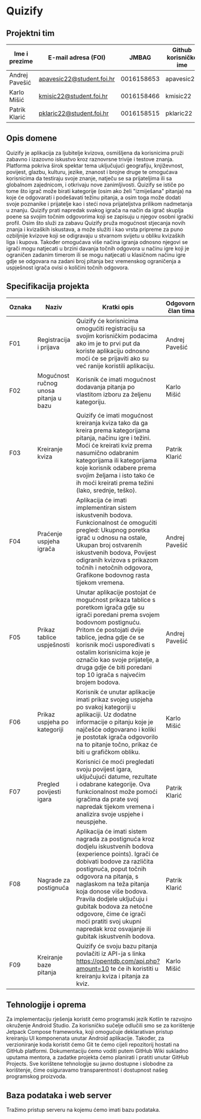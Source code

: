 # Quizify

## Projektni tim

Ime i prezime | E-mail adresa (FOI) | JMBAG | Github korisničko ime | Seminarska grupa
------------  | ------------------- | ----- | --------------------- | ----------------
Andrej Pavešić |apavesic22@student.foi.hr | 0016158653 | apavesic22 | G02
Karlo Mišić | kmisic22@student.foi.hr | 0016158466 | kmisic22 | G01
Patrik Klarić | pklaric22@student.foi.hr | 0016158515 | pklaric22 | G01

## Opis domene
Quizify je aplikacija za ljubitelje kvizova, osmišljena da korisnicima pruži zabavno i izazovno iskustvo kroz raznovrsne trivije i testove znanja. Platforma pokriva širok spektar tema uključujući geografiju, književnost, povijest, glazbu, kulturu, jezike, znanost i brojne druge te omogućava korisnicima da testiraju svoje znanje, natječu se sa prijateljima ili sa globalnom zajednicom, i otkrivaju nove zanimljivosti. Quizify se ističe po tome što igrač može birati kategorije (osim ako želi "izmiješana" pitanja) na koje će odgovarati i podešavati težinu pitanja, a osim toga može dodati svoje poznanike i prijatelje kao i steći nova prijateljstva prilikom nadmetanja u znanju. Quizify prati napredak svakog igrača na način da igrač skuplja poene sa svojim točnim odgovorima koji se zapisuju u njegov osobni igrački profil. Osim što služi za zabavu Quizify pruža mogućnost stjecanja novih znanja i kvizaških iskustava, a može služiti i kao vrsta pripreme za puno ozbiljnije kvizove koji se odigravaju u stvarnom svijetu u obliku kvizaških liga i kupova. Također omogućava više načina igranja odnosno njegovi se igrači mogu natjecati u brzini davanja točnih odgovora u načinu igre koji je ograničen zadanim timerom ili se mogu natjecati u klasičnom načinu igre gdje se odgovara na zadani broj pitanja bez vremenskog ograničenja a uspješnost igrača ovisi o količini točnih odgovora.
## Specifikacija projekta

Oznaka | Naziv | Kratki opis | Odgovorni član tima
------ | ----- | ----------- | -------------------
F01 | Registracija i prijava | Quizify će korisnicima omogućiti registraciju sa svojim korisničkim podacima ako im je to prvi put da koriste aplikaciju odnosno moći će se prijaviti ako su već ranije koristili aplikaciju. | Andrej Pavešić
F02 | Mogućnost ručnog unosa pitanja u bazu | Korisnik će imati mogućnost dodavanja pitanja po vlastitom izboru za željenu kategoriju. | Karlo Mišić
F03 | Kreiranje kviza | Quizify će imati mogućnost kreiranja kviza tako da ga kreira prema kategorijama pitanja, načinu igre i težini. Moći će kreirati kviz prema nasumično odabranim kategorijama ili kategorijama koje korisnik odabere prema svojim željama i isto tako će ih moći kreirati prema težini (lako, srednje, teško). | Patrik Klarić
F04 | Praćenje uspjeha igrača | Aplikacija će imati implementiran sistem iskustvenih bodova. Funkcionalnost će omogućiti pregled: Ukupnog poretka igrač u odnosu na ostale, Ukupan broj ostvarenih iskustvenih bodova, Povijest odigranih kvizova s prikazom točnih i netočnih odgovora, Grafikone bodovnog rasta tijekom vremena.| Andrej Pavešić
F05 | Prikaz tablice uspješnosti | Unutar aplikacije postojat će mogućnost prikaza tablice s poretkom igrača gdje su igrači poredani prema svojem bodovnom postignuću. Pritom će postojati dvije tablice, jedna gdje će se korisnik moći uspoređivati s ostalim korisnicima koje je označio kao svoje prijatelje, a druga gdje će biti poredani top 10 igrača s najvećim brojem bodova. | Andrej Pavešić
F06 | Prikaz uspjeha po kategoriji | Korisnik će unutar aplikacije imati prikaz svojeg uspjeha po svakoj kategoriji u aplikaciji. Uz dodatne informacije o pitanju koje je najčešće odgovarano i koliki je postotak igrača odgovorilo na to pitanje točno, prikaz će biti u grafičkom obliku. | Karlo Mišić
F07 | Pregled povijesti igara | Korisnici će moći pregledati svoju povijest igara, uključujući datume, rezultate i odabrane kategorije. Ova funkcionalnost može pomoći igračima da prate svoj napredak tijekom vremena i analizira svoje uspjehe i neuspjehe. | Patrik Klarić 
F08 | Nagrade za postignuća | Aplikacija će imati sistem nagrada za postignuća kroz dodjelu iskustvenih bodova (experience points). Igrači će dobivati bodove za različita postignuća, poput točnih odgovora na pitanja, s naglaskom na teža pitanja koja donose više bodova. Pravila dodjele uključuju i gubitak bodova za netočne odgovore, čime će igrači moći pratiti svoj ukupni napredak kroz osvajanje ili gubitak iskustvenih bodova. | Patrik Klarić
F09 | Kreiranje baze pitanja | Quizify će svoju bazu pitanja povlačiti iz API-ja s linka https://opentdb.com/api.php?amount=10 te će ih koristiti u kreiranju kviza i pitanja za kviz. | Karlo Mišić

## Tehnologije i oprema
Za implementaciju rješenja koristit ćemo programski jezik Kotlin te razvojno okruženje Android Studio. Za korisničko sučelje odlučili smo se za korištenje Jetpack Compose frameworka, koji omogućuje deklarativan pristup kreiranju UI komponenata unutar Android aplikacije. Također, za verzioniranje koda koristit ćemo Git te ćemo cijeli repozitorij hostati na GitHub platformi. Dokumentaciju ćemo voditi putem GitHub Wiki sukladno uputama mentora, a zadatke projekta ćemo planirati i pratiti unutar GitHub Projects. Sve korištene tehnologije su javno dostupne i slobodne za korištenje, čime osiguravamo transparentnost i dostupnost našeg programskog proizvoda.

## Baza podataka i web server
Tražimo pristup serveru na kojemu ćemo imati bazu podataka.
